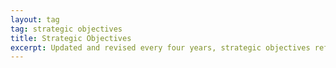 ```yaml
---
layout: tag
tag: strategic objectives
title: Strategic Objectives
excerpt: Updated and revised every four years, strategic objectives reflect the outcome or management impacts the agency is trying to achieve over the term of an Administration.
---
```

